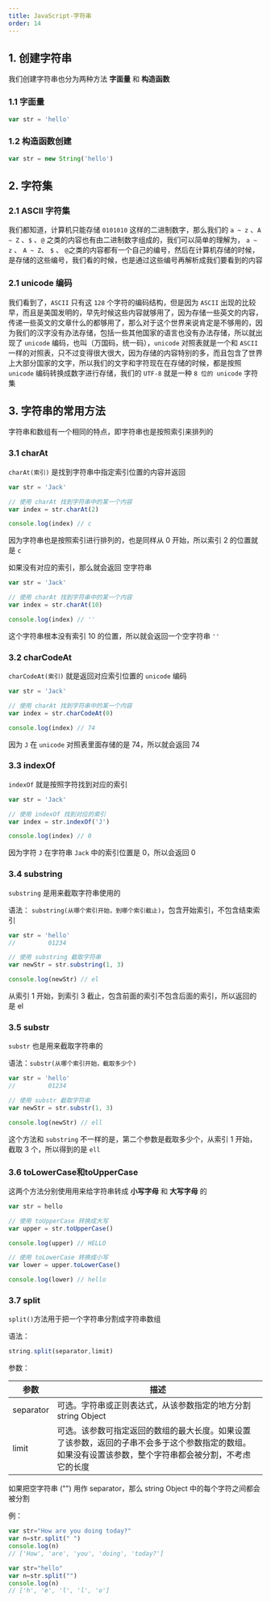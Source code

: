 ```yaml
---
title: JavaScript-字符串
order: 14
---
```


## 1. 创建字符串

我们创建字符串也分为两种方法 **字面量** 和 **构造函数**

### 1.1 字面量 

```javascript
var str = 'hello'
```

### 1.2 构造函数创建

```javascript
var str = new String('hello')
```

## 2. 字符集

### 2.1 ASCII 字符集

我们都知道，计算机只能存储 `0101010` 这样的二进制数字，那么我们的 `a ~ z` 、`A ~ Z` 、`$` 、`@`  之类的内容也有由二进制数字组成的，我们可以简单的理解为， `a ~ z` 、 `A ~ Z`、 `$` 、 `@`之类的内容都有一个自己的编号，然后在计算机存储的时候，是存储的这些编号，我们看的时候，也是通过这些编号再解析成我们要看到的内容

### 2.1 unicode 编码

我们看到了，`ASCII` 只有这 `128` 个字符的编码结构，但是因为 `ASCII` 出现的比较早，而且是美国发明的，早先时候这些内容就够用了，因为存储一些英文的内容，传递一些英文的文章什么的都够用了，那么对于这个世界来说肯定是不够用的，因为我们的汉字没有办法存储，包括一些其他国家的语言也没有办法存储，所以就出现了 `unicode` 编码，也叫（万国码，统一码），`unicode` 对照表就是一个和 `ASCII` 一样的对照表，只不过变得很大很大，因为存储的内容特别的多，而且包含了世界上大部分国家的文字，所以我们的文字和字符现在在存储的时候，都是按照 `unicode` 编码转换成数字进行存储，我们的 `UTF-8` 就是一种 `8 位的 unicode` 字符集

## 3. 字符串的常用方法

字符串和数组有一个相同的特点，即字符串也是按照索引来排列的

### 3.1 charAt

`charAt(索引)`  是找到字符串中指定索引位置的内容并返回

```javascript
var str = 'Jack'

// 使用 charAt 找到字符串中的某一个内容
var index = str.charAt(2)

console.log(index) // c
```

因为字符串也是按照索引进行排列的，也是同样从 0 开始，所以索引 2 的位置就是 `c`

如果没有对应的索引，那么就会返回 空字符串

```javascript
var str = 'Jack'

// 使用 charAt 找到字符串中的某一个内容
var index = str.charAt(10)

console.log(index) // ''
```

这个字符串根本没有索引 10 的位置，所以就会返回一个空字符串 `''`

### 3.2 charCodeAt

`charCodeAt(索引)` 就是返回对应索引位置的 `unicode` 编码

```javascript
var str = 'Jack'

// 使用 charAt 找到字符串中的某一个内容
var index = str.charCodeAt(0)

console.log(index) // 74
```

因为 `J` 在 `unicode` 对照表里面存储的是 74，所以就会返回 74

### 3.3 indexOf

`indexOf` 就是按照字符找到对应的索引

```javascript
var str = 'Jack'

// 使用 indexOf 找到对应的索引
var index = str.indexOf('J')

console.log(index) // 0
```

因为字符 `J` 在字符串 `Jack` 中的索引位置是 0，所以会返回 0

### 3.4 substring

`substring` 是用来截取字符串使用的

语法： `substring(从哪个索引开始，到哪个索引截止)`，包含开始索引，不包含结束索引

```javascript
var str = 'hello'
//         01234

// 使用 substring 截取字符串
var newStr = str.substring(1, 3)

console.log(newStr) // el
```

从索引 1 开始，到索引 3 截止，包含前面的索引不包含后面的索引，所以返回的是 el

### 3.5 substr

`substr` 也是用来截取字符串的

语法：`substr(从哪个索引开始，截取多少个)`

```javascript
var str = 'hello'
//         01234

// 使用 substr 截取字符串
var newStr = str.substr(1, 3)

console.log(newStr) // ell
```

这个方法和 `substring` 不一样的是，第二个参数是截取多少个，从索引 1 开始，截取 3 个，所以得到的是 `ell`

### 3.6 toLowerCase和toUpperCase

这两个方法分别使用用来给字符串转成 **小写字母** 和 **大写字母** 的

```javascript
var str = hello

// 使用 toUpperCase 转换成大写
var upper = str.toUpperCase()

console.log(upper) // HELLO

// 使用 toLowerCase 转换成小写
var lower = upper.toLowerCase()

console.log(lower) // hello
```

### 3.7 split

`split()`方法用于把一个字符串分割成字符串数组

语法：

```js
string.split(separator,limit)
```

参数：

| 参数      | 描述                                                         |
| --------- | ------------------------------------------------------------ |
| separator | 可选。字符串或正则表达式，从该参数指定的地方分割 string Object |
| limit     | 可选。该参数可指定返回的数组的最大长度。如果设置了该参数，返回的子串不会多于这个参数指定的数组。如果没有设置该参数，整个字符串都会被分割，不考虑它的长度 |

如果把空字符串 ("") 用作 separator，那么 string Object 中的每个字符之间都会被分割

例：

```js
var str="How are you doing today?"
var n=str.split(" ")
console.log(n)
// ['How', 'are', 'you', 'doing', 'today?']
```

```js
var str="hello"
var n=str.split("")
console.log(n)
// ['h', 'e', 'l', 'l', 'o']
```

